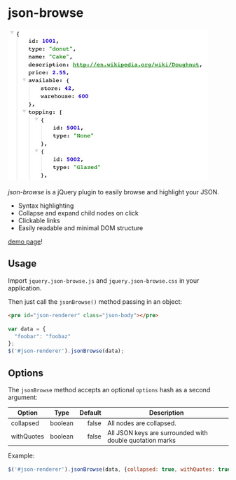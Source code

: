 # json-browse

![](example3.jpg)

*json-browse* is a jQuery plugin to easily browse and highlight your JSON.

* Syntax highlighting
* Collapse and expand child nodes on click
* Clickable links
* Easily readable and minimal DOM structure

[demo page](http://rawgit.com/acidjazz/json-browse/master/demo.html)!

## Usage

Import `jquery.json-browse.js` and `jquery.json-browse.css` in your application.

Then just call the `jsonBrowse()` method passing in an object:

```html
<pre id="json-renderer" class="json-body"></pre>
```

```js
var data = {
  "foobar": "foobaz"
};
$('#json-renderer').jsonBrowse(data);
```

## Options

The `jsonBrowse` method accepts an optional `options` hash as a second argument:

| Option     |   Type  | Default | Description                                              |
|------------|:-------:|--------:|----------------------------------------------------------|
| collapsed  | boolean |   false | All nodes are collapsed.                                 |
| withQuotes | boolean |   false | All JSON keys are surrounded with double quotation marks |

Example:

```js
$('#json-renderer').jsonBrowse(data, {collapsed: true, withQuotes: true});
```
